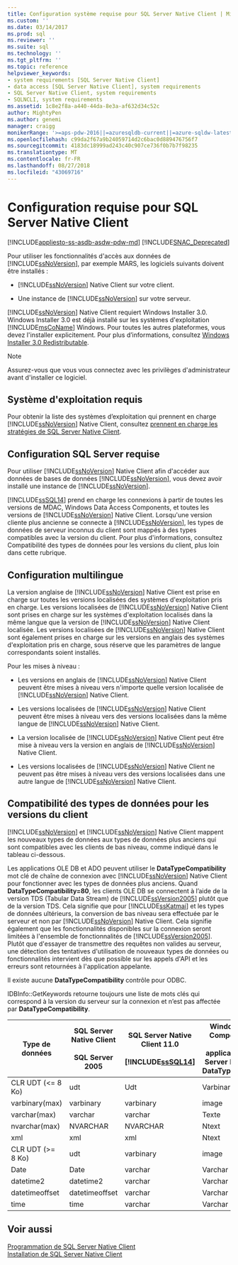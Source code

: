 ```yaml
---
title: Configuration système requise pour SQL Server Native Client | Microsoft Docs
ms.custom: ''
ms.date: 03/14/2017
ms.prod: sql
ms.reviewer: ''
ms.suite: sql
ms.technology: ''
ms.tgt_pltfrm: ''
ms.topic: reference
helpviewer_keywords:
- system requirements [SQL Server Native Client]
- data access [SQL Server Native Client], system requirements
- SQL Server Native Client, system requirements
- SQLNCLI, system requirements
ms.assetid: 1c8e2f8a-a440-44da-8e3a-af632d34c52c
author: MightyPen
ms.author: genemi
manager: craigg
monikerRange: '>=aps-pdw-2016||=azuresqldb-current||=azure-sqldw-latest||>=sql-server-2016||=sqlallproducts-allversions||>=sql-server-linux-2017||=azuresqldb-mi-current'
ms.openlocfilehash: c99da2f67a9b24059714d2c6bac0d889476756f7
ms.sourcegitcommit: 4183dc18999ad243c40c907ce736f0b7b7f98235
ms.translationtype: MT
ms.contentlocale: fr-FR
ms.lasthandoff: 08/27/2018
ms.locfileid: "43069716"
---
```

# <a name="system-requirements-for-sql-server-native-client"></a>Configuration requise pour SQL Server Native Client
[!INCLUDE[appliesto-ss-asdb-asdw-pdw-md](../../includes/appliesto-ss-asdb-asdw-pdw-md.md)]
[!INCLUDE[SNAC_Deprecated](../../includes/snac-deprecated.md)]

  Pour utiliser les fonctionnalités d'accès aux données de [!INCLUDE[ssNoVersion](../../includes/ssnoversion-md.md)], par exemple MARS, les logiciels suivants doivent être installés :  
  
-   [!INCLUDE[ssNoVersion](../../includes/ssnoversion-md.md)] Native Client sur votre client.  
  
-   Une instance de [!INCLUDE[ssNoVersion](../../includes/ssnoversion-md.md)] sur votre serveur.  
  
 [!INCLUDE[ssNoVersion](../../includes/ssnoversion-md.md)] Native Client requiert Windows Installer 3.0. Windows Installer 3.0 est déjà installé sur les systèmes d'exploitation [!INCLUDE[msCoName](../../includes/msconame-md.md)] Windows. Pour toutes les autres plateformes, vous devez l'installer explicitement. Pour plus d’informations, consultez [Windows Installer 3.0 Redistributable](http://go.microsoft.com/fwlink/?LinkId=46459).  
  
> [!NOTE]  
>  Assurez-vous que vous vous connectez avec les privilèges d'administrateur avant d'installer ce logiciel.  
  
## <a name="operating-system-requirements"></a>Système d'exploitation requis  
 Pour obtenir la liste des systèmes d’exploitation qui prennent en charge [!INCLUDE[ssNoVersion](../../includes/ssnoversion-md.md)] Native Client, consultez [prennent en charge les stratégies de SQL Server Native Client](../../relational-databases/native-client/applications/support-policies-for-sql-server-native-client.md).  
  
## <a name="sql-server-requirements"></a>Configuration SQL Server requise  
 Pour utiliser [!INCLUDE[ssNoVersion](../../includes/ssnoversion-md.md)] Native Client afin d'accéder aux données de bases de données [!INCLUDE[ssNoVersion](../../includes/ssnoversion-md.md)], vous devez avoir installé une instance de [!INCLUDE[ssNoVersion](../../includes/ssnoversion-md.md)].  
  
 [!INCLUDE[ssSQL14](../../includes/sssql14-md.md)] prend en charge les connexions à partir de toutes les versions de MDAC, Windows Data Access Components, et toutes les versions de [!INCLUDE[ssNoVersion](../../includes/ssnoversion-md.md)] Native Client. Lorsqu'une version cliente plus ancienne se connecte à [!INCLUDE[ssNoVersion](../../includes/ssnoversion-md.md)], les types de données de serveur inconnus du client sont mappés à des types compatibles avec la version du client. Pour plus d'informations, consultez Compatibilité des types de données pour les versions du client, plus loin dans cette rubrique.  
  
## <a name="cross-language-requirements"></a>Configuration multilingue  
 La version anglaise de [!INCLUDE[ssNoVersion](../../includes/ssnoversion-md.md)] Native Client est prise en charge sur toutes les versions localisées des systèmes d'exploitation pris en charge. Les versions localisées de [!INCLUDE[ssNoVersion](../../includes/ssnoversion-md.md)] Native Client sont prises en charge sur les systèmes d'exploitation localisés dans la même langue que la version de [!INCLUDE[ssNoVersion](../../includes/ssnoversion-md.md)] Native Client localisée. Les versions localisées de [!INCLUDE[ssNoVersion](../../includes/ssnoversion-md.md)] Native Client sont également prises en charge sur les versions en anglais des systèmes d'exploitation pris en charge, sous réserve que les paramètres de langue correspondants soient installés.  
  
 Pour les mises à niveau :  
  
-   Les versions en anglais de [!INCLUDE[ssNoVersion](../../includes/ssnoversion-md.md)] Native Client peuvent être mises à niveau vers n'importe quelle version localisée de [!INCLUDE[ssNoVersion](../../includes/ssnoversion-md.md)] Native Client.  
  
-   Les versions localisées de [!INCLUDE[ssNoVersion](../../includes/ssnoversion-md.md)] Native Client peuvent être mises à niveau vers des versions localisées dans la même langue de [!INCLUDE[ssNoVersion](../../includes/ssnoversion-md.md)] Native Client.  
  
-   La version localisée de [!INCLUDE[ssNoVersion](../../includes/ssnoversion-md.md)] Native Client peut être mise à niveau vers la version en anglais de [!INCLUDE[ssNoVersion](../../includes/ssnoversion-md.md)] Native Client.  
  
-   Les versions localisées de [!INCLUDE[ssNoVersion](../../includes/ssnoversion-md.md)] Native Client ne peuvent pas être mises à niveau vers des versions localisées dans une autre langue de [!INCLUDE[ssNoVersion](../../includes/ssnoversion-md.md)] Native Client.  
  
## <a name="data-type-compatibility-for-client-versions"></a>Compatibilité des types de données pour les versions du client  
 [!INCLUDE[ssNoVersion](../../includes/ssnoversion-md.md)] et [!INCLUDE[ssNoVersion](../../includes/ssnoversion-md.md)] Native Client mappent les nouveaux types de données aux types de données plus anciens qui sont compatibles avec les clients de bas niveau, comme indiqué dans le tableau ci-dessous.  
  
 Les applications OLE DB et ADO peuvent utiliser le **DataTypeCompatibility** mot clé de chaîne de connexion avec [!INCLUDE[ssNoVersion](../../includes/ssnoversion-md.md)] Native Client pour fonctionner avec les types de données plus anciens. Quand **DataTypeCompatibility=80**, les clients OLE DB se connectent à l’aide de la version TDS (Tabular Data Stream) de [!INCLUDE[ssVersion2005](../../includes/ssversion2005-md.md)] plutôt que de la version TDS. Cela signifie que pour [!INCLUDE[ssKatmai](../../includes/sskatmai-md.md)] et les types de données ultérieurs, la conversion de bas niveau sera effectuée par le serveur et non par [!INCLUDE[ssNoVersion](../../includes/ssnoversion-md.md)] Native Client. Cela signifie également que les fonctionnalités disponibles sur la connexion seront limitées à l'ensemble de fonctionnalités de [!INCLUDE[ssVersion2005](../../includes/ssversion2005-md.md)]. Plutôt que d'essayer de transmettre des requêtes non valides au serveur, une détection des tentatives d'utilisation de nouveaux types de données ou fonctionnalités intervient dès que possible sur les appels d'API et les erreurs sont retournées à l'application appelante.  
  
 Il existe aucune **DataTypeCompatibility** contrôle pour ODBC.  
  
 IDBInfo::GetKeywords retourne toujours une liste de mots clés qui correspond à la version du serveur sur la connexion et n’est pas affectée par **DataTypeCompatibility**.  
  
|Type de données|SQL Server Native Client<br /><br /> SQL Server 2005|SQL Server Native Client 11.0<br /><br /> [!INCLUDE[ssSQL14](../../includes/sssql14-md.md)]|Windows Data Access Components, MDAC et<br /><br /> applications OLE DB SQL Server Native Client avec DataTypeCompatibility=80|  
|---------------|--------------------------------------------------|-------------------------------------------------------------|-------------------------------------------------------------------------------------------------------------------------------|  
|CLR UDT (\<= 8 Ko)|udt|Udt|Varbinary|  
|varbinary(max)|varbinary|varbinary|image|  
|varchar(max)|varchar|varchar|Texte|  
|nvarchar(max)|NVARCHAR|NVARCHAR|Ntext|  
|xml|xml|xml|Ntext|  
|CLR UDT (>= 8 Ko)|udt|varbinary|image|  
|Date|Date|varchar|Varchar|  
|datetime2|datetime2|varchar|Varchar|  
|datetimeoffset|datetimeoffset|varchar|Varchar|  
|time|time|varchar|Varchar|  
  
## <a name="see-also"></a>Voir aussi  
 [Programmation de SQL Server Native Client](../../relational-databases/native-client/sql-server-native-client-programming.md)   
 [Installation de SQL Server Native Client](../../relational-databases/native-client/applications/installing-sql-server-native-client.md)  
  
  
